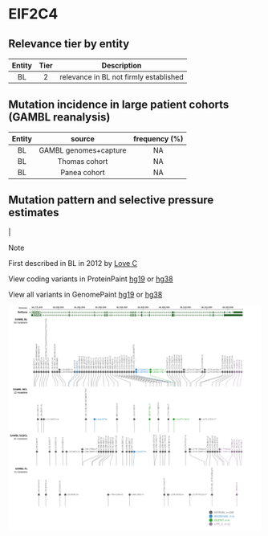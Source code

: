 # EIF2C4

## Relevance tier by entity

|Entity|Tier|Description                           |
|:------:|:----:|--------------------------------------|
|BL    |2   |relevance in BL not firmly established|

## Mutation incidence in large patient cohorts (GAMBL reanalysis)

|Entity|source               |frequency (%)|
|:------:|:---------------------:|:-------------:|
|BL    |GAMBL genomes+capture|NA           |
|BL    |Thomas cohort        |NA           |
|BL    |Panea cohort         |NA           |

## Mutation pattern and selective pressure estimates

|


> [!NOTE]
> First described in BL in 2012 by [Love C](https://pubmed.ncbi.nlm.nih.gov/23143597)


View coding variants in ProteinPaint [hg19](https://www.bcgsc.ca/downloads/morinlab/GAMBL/test/genes/EIF2C4_protein.html)  or [hg38](https://www.bcgsc.ca/downloads/morinlab/GAMBL/test/genes/EIF2C4_protein_hg38.html)

View all variants in GenomePaint [hg19](https://www.bcgsc.ca/downloads/morinlab/GAMBL/test/genes/EIF2C4.html)  or [hg38](https://www.bcgsc.ca/downloads/morinlab/GAMBL/test/genes/EIF2C4_hg38.html)

![image](images/proteinpaint/EIF2C4.svg)
